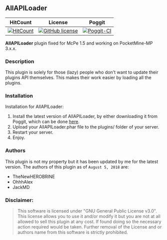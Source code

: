 ## AllAPILoader


| HitCount | License | Poggit |
|:--:|:--:|:--:|
|[![HitCount](http://hits.dwyl.io/JackMD/AllAPILoader.svg)](http://hits.dwyl.io/JackMD/AllAPILoader)|[![GitHub license](https://img.shields.io/github/license/JackMD/AllAPILoader.svg)](https://github.com/JackMD/AllAPILoader/blob/master/LICENSE)|[![Poggit-CI](https://poggit.pmmp.io/ci.shield/JackMD/AllAPILoader/AllAPILoader)](https://poggit.pmmp.io/ci/JackMD/AllAPILoader/AllAPILoader)

**AllAPILoader** plugin fixed for McPe 1.5 and working on PocketMine-MP 3.x.x.

### Description

This plugin is solely for those (lazy) people who don't want to update their plugins API themselves. This makes their work easier by loading all the plugins.

### Installation

Installation for AllAPILoader:<br>
1. Install the latest version of AllAPILoader, by either downloading it from Poggit, which can be done [here](https://poggit.pmmp.io/ci/JackMD/AllAPILoader/AllAPILoader).<br>
2. Upload your AllAPILoader.phar file to the plugins/ folder of your server.<br>
3. Restart your server.<br>
4. Enjoy.<br>

### Authors

This plugin is not my property but it has been updated by me for the latest version.
The authors of this plugin as of `August 5, 2018` are:

- TheNewHEROBRINE
- OhhhAlex
- JackMD

### Disclaimer:


>This software is licensed under "GNU General Public License v3.0".
>This license allows you to use it and/or modify it but you are not at
>all allowed to sell this plugin at any cost. If found doing so the
>necessary action required would be taken. Further removal of the License and or
>authors name from this software is strictly prohibited.


